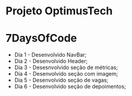# Projeto OptimusTech
# 7DaysOfCode

+ Dia 1 - Desenvolvido NavBar;  
+ Dia 2 - Desenvolvido Header; 
+ Dia 3 - Desesnvolvido seção de métricas; 
+ Dia 4 - Desenvolvido seção com imagem;
+ Dia 5 - Desenvolvido seção de vagas;
+ Dia 6 - Desenvolvido seção de depoimentos;